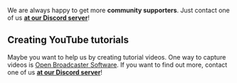 <!--
    SPDX-FileCopyrightText: Copyright (C) swift Project Community / Contributors
    SPDX-License-Identifier: GFDL-1.3-only
-->

We are always happy to get more **community supporters**.
Just contact one of us **[at our Discord server](https://discord.gg/R7Atd9A)**!

## Creating YouTube tutorials
Maybe you want to help us by creating tutorial videos.
One way to capture videos is [Open Broadcaster Software](https://obsproject.com/).
If you want to find out more, contact one of us **[at our Discord server](https://discord.gg/R7Atd9A)**!
